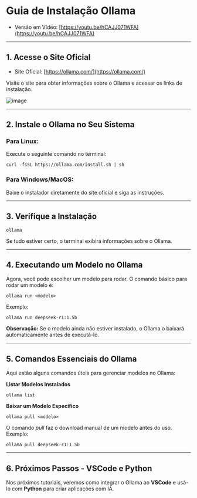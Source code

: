 # Guia de Instalação Ollama

- Versão em Vídeo: [https://youtu.be/hCAJJ071WFA](https://youtu.be/hCAJJ071WFA)<br>

---
## 1. Acesse o Site Oficial  

- Site Oficial: [https://ollama.com/](https://ollama.com/)  

Visite o site para obter informações sobre o Ollama e acessar os links de instalação.  

![image](https://github.com/user-attachments/assets/62d03fd5-c687-48b4-ab6b-7069ee3951a4)

---
## 2. Instale o Ollama no Seu Sistema 

### **Para Linux:**  
Execute o seguinte comando no terminal:  
```shell
curl -fsSL https://ollama.com/install.sh | sh
```  

### **Para Windows/MacOS:**  
Baixe o instalador diretamente do site oficial e siga as instruções.  

---
## 3. Verifique a Instalação

```shell
ollama
```  
Se tudo estiver certo, o terminal exibirá informações sobre o Ollama.  

---
## **4. Executando um Modelo no Ollama**  

Agora, você pode escolher um modelo para rodar. O comando básico para rodar um modelo é:  
```shell
ollama run <modelo>
```  

Exemplo:  
```shell
ollama run deepseek-r1:1.5b
```  

**Observação:** Se o modelo ainda não estiver instalado, o Ollama o baixará automaticamente antes de executá-lo.  

---
## **5. Comandos Essenciais do Ollama**  

Aqui estão alguns comandos úteis para gerenciar modelos no Ollama:  

**Listar Modelos Instalados**  
```shell
ollama list
```  

**Baixar um Modelo Específico**  
```shell
ollama pull <modelo>
```  
O comando *pull* faz o download manual de um modelo antes do uso. Exemplo:  
```shell
ollama pull deepseek-r1:1.5b
```  

---
## 6. Próximos Passos - VSCode e Python  

Nos próximos tutoriais, veremos como integrar o Ollama ao **VSCode** e usá-lo com **Python** para criar aplicações com IA.  
